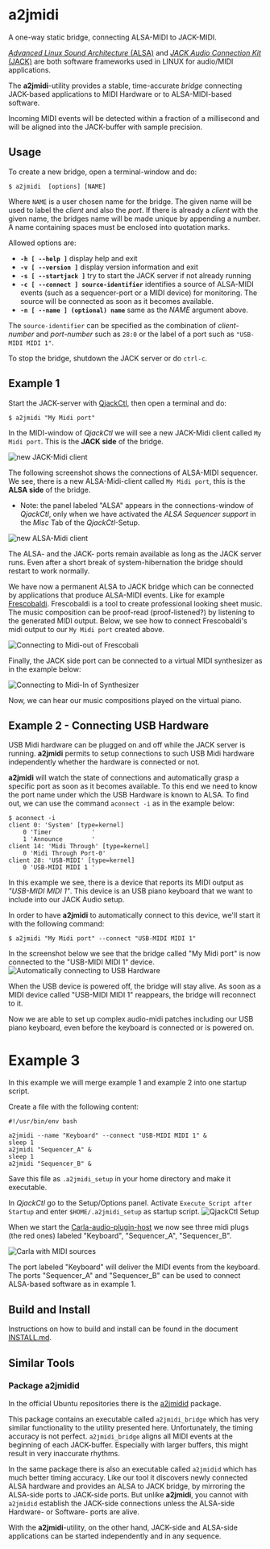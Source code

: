 # a2jmidi

A one-way static bridge, connecting ALSA-MIDI to JACK-MIDI.

[_Advanced Linux Sound Architecture_ (ALSA)](https://alsa-project.org/) 
and
[_JACK Audio Connection Kit_ (JACK)](https://jackaudio.org/)
are both software frameworks used in LINUX for audio/MIDI applications.

The __a2jmidi__-utility provides a stable, time-accurate _bridge_ connecting
JACK-based applications
to MIDI Hardware or to ALSA-MIDI-based software. 

Incoming MIDI events will be detected within a fraction of a millisecond 
and will be aligned into the JACK-buffer 
with sample precision. 

## Usage
To create a new bridge, open a terminal-window and do:

```console
$ a2jmidi  [options] [NAME]
```
Where `NAME` is a user chosen name for the bridge.
The given name will be used to label the _client_ and also the _port_. If there is already a
_client_ with the given name, the bridges name will be made unique by appending a number.
A name containing spaces must be enclosed into quotation marks.

Allowed options are:

- __`-h [ --help ]`__ display help and exit
- __`-v [ --version ]`__ display version information and exit
- __`-s [ --startjack ]`__ try to start the JACK server if not already running
- __`-c [ --connect ] source-identifier`__ identifies a source of ALSA-MIDI events (such as a sequencer-port
  or a MIDI device) for monitoring. The source will be connected as soon as it becomes available.
- __`-n [ --name ] (optional) name`__ same as the _NAME_ argument above. 
  
The `source-identifier` can be specified as the combination of _client-number_ and _port-number_
such as `28:0` or the label of a port such as `"USB-MIDI MIDI 1"`.

To stop the bridge, shutdown the JACK server or do `ctrl-c`.

## Example 1 
Start the JACK-server with [QjackCtl](https://qjackctl.sourceforge.io/),
then open a terminal and do: 

```console
$ a2jmidi "My Midi port"
```
In the MIDI-window of _QjackCtl_ we will see a new JACK-Midi client called `My Midi port`.
This is the __JACK side__ of the bridge.

![new JACK-Midi client](doc/img/screenshot03.png "new JACK-Midi client")   
 
The following screenshot shows the connections of ALSA-MIDI sequencer.
We see, there is a new ALSA-Midi-client called `My Midi port`, this is the 
__ALSA side__ of the bridge.
 
- Note: the panel labeled "ALSA" appears in the connections-window 
of _QjackCtl_, only when we have 
activated the _ALSA Sequencer support_ in the _Misc_ Tab of the _QjackCtl_-Setup.

![new ALSA-Midi client](doc/img/screenshot02.png "new ALSA-Midi client")

The ALSA- and the JACK- ports remain available as long as the  JACK server 
runs. Even after a short break of system-hibernation the bridge should restart
to work normally.

We have now a permanent ALSA to JACK bridge which
can be connected by applications that produce ALSA-MIDI events. Like
for example [Frescobaldi](https://www.frescobaldi.org/). Frescobaldi is a 
tool to create professional looking sheet music. The music composition can be proof-read 
(proof-listened?) by listening to the generated MIDI output.
Below, we see how to connect Frescobaldi's midi output to 
our `My Midi port` created above.

![Connecting to Midi-out of Frescobali](doc/img/frescobaldi.png "Connecting to Midi-out of Frescobali")

Finally, the JACK side port can be connected to a virtual MIDI synthesizer as in the example below:

![Connecting to Midi-In of Synthesizer](doc/img/screenshot05.png "Connecting to Midi-In of Synthesizer")

Now, we can hear our music compositions played on the virtual piano.

## Example 2 - Connecting USB Hardware

USB Midi hardware can be plugged on and off while the JACK server is running. 
__a2jmidi__ permits to setup connections to such USB Midi hardware independently
whether the hardware is connected or not.
 
__a2jmidi__ will watch the state of connections and automatically grasp a specific 
port as soon as it becomes available. To this end we need to know the port name 
under which the USB Hardware is known to ALSA. To find out, we can use
the command `aconnect -i` as in the example below:
```console
$ aconnect -i
client 0: 'System' [type=kernel]
    0 'Timer           '
    1 'Announce        '
client 14: 'Midi Through' [type=kernel]
    0 'Midi Through Port-0'
client 28: 'USB-MIDI' [type=kernel]
    0 'USB-MIDI MIDI 1 '
```
In this example we see, there is a device that
reports its MIDI output as _"USB-MIDI MIDI 1"_. 
This device is an USB piano keyboard that we want to 
include into our JACK Audio setup.

In order to have __a2jmidi__ to automatically 
connect to this device, we'll start it with the following command:
```console
$ a2jmidi "My Midi port" --connect "USB-MIDI MIDI 1"
```
In the screenshot below we see that the bridge called "My Midi port" 
is now connected to the "USB-MIDI MIDI 1" device.
![Automatically connecting to USB Hardware](doc/img/screenshot06.png "Automatically connecting to USB Hardware")

When the USB device is powered off, the bridge will stay alive. As soon as 
a MIDI device called "USB-MIDI MIDI 1" reappears, the bridge will reconnect to it.

Now we are able to set up complex audio-midi patches including our
USB piano keyboard, even 
before the keyboard is connected or is powered on.

# Example 3

In this example we will merge example 1 and example 2 into one
startup script.   

Create a file with the following content:
```shell script
#!/usr/bin/env bash

a2jmidi --name "Keyboard" --connect "USB-MIDI MIDI 1" & 
sleep 1
a2jmidi "Sequencer_A" & 
sleep 1 
a2jmidi "Sequencer_B" &  

```
Save this file as `.a2jmidi_setup` in your home directory and make it executable.

In _QjackCtl_ go to the Setup/Options panel. Activate `Execute Script after Startup`
and enter `$HOME/.a2jmidi_setup` as startup script.
![QjackCtl Setup](doc/img/screenshot08.png "QjackCtl Setup")

When we start the
[Carla-audio-plugin-host](https://github.com/falkTX/Carla)
we now see three midi plugs (the red ones) labeled "Keyboard", "Sequencer_A", "Sequencer_B".

![Carla with MIDI sources](doc/img/screenshot07.png "Carla with MIDI sources")

The port labeled "Keyboard" will deliver the MIDI events from the keyboard.
The ports  "Sequencer_A" and "Sequencer_B" can be used to connect ALSA-based software as in example 1.

## Build and Install

Instructions on how to build and install can be found
in the document [INSTALL.md](INSTALL.md).

## Similar Tools

### Package a2jmidid

In the official Ubuntu repositories 
there is the [a2jmidid](https://packages.ubuntu.com/groovy/a2jmidid) package.

This package contains an executable called `a2jmidi_bridge` which has very 
similar functionality to
the utility presented here. 
Unfortunately, the timing accuracy is not perfect. `a2jmidi_bridge` aligns 
all MIDI events at the beginning 
of each JACK-buffer. Especially with larger buffers, this might result in very inaccurate 
rhythms. 

In the same package there is also an executable called `a2jmidid` which
has much better timing accuracy. Like our tool it discovers newly connected ALSA hardware
and provides an ALSA to JACK bridge, by mirroring the ALSA-side ports to JACK-side ports.
But unlike __a2jmidi__, you cannot with `a2jmidid` establish the JACK-side connections 
unless the ALSA-side Hardware- or Software- ports are alive. 

With the __a2jmidi__-utility, on the other hand, JACK-side and ALSA-side applications 
can be started independently and in any sequence.

